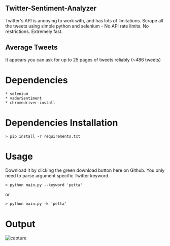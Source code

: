 Twitter-Sentiment-Analyzer
------------------------------------------------------------------------------------------------------------------------------------------
Twitter's API is annoying to work with, and has lots of limitations. Scrape all the tweets using simple python and selenium - No API rate limits. No restrictions. Extremely fast.

Average Tweets 
------------------------------------------------------------------------------------------------------------------------------------------
It appears you can ask for up to 25 pages of tweets reliably (~486 tweets)

Dependencies
============
    * selenium
    * vaderSentiment
    * chromedriver-install

Dependencies Installation
=========================
    > pip install -r requirements.txt

Usage
=====
Download it by clicking the green download button here on Github. You only need to parse argument specific Twitter keyword.

    > python main.py --keyword 'petta'

or

    > python main.py -k 'petta'

Output
======
![capture](https://user-images.githubusercontent.com/47944792/53886316-c3002b00-4045-11e9-8a56-10ef06275951.PNG)
